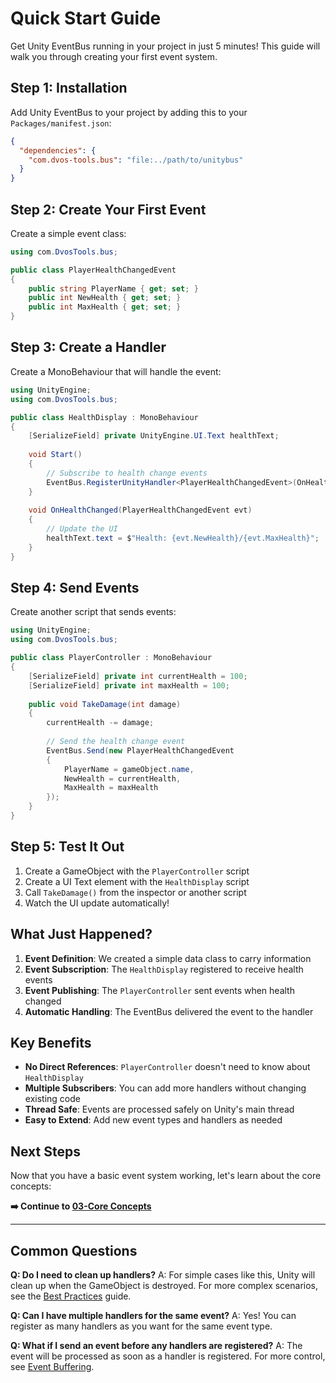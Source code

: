# Quick Start Guide

Get Unity EventBus running in your project in just 5 minutes! This guide will walk you through creating your first event system.

## Step 1: Installation

Add Unity EventBus to your project by adding this to your `Packages/manifest.json`:

```json
{
  "dependencies": {
    "com.dvos-tools.bus": "file:../path/to/unitybus"
  }
}
```

## Step 2: Create Your First Event

Create a simple event class:

```csharp
using com.DvosTools.bus;

public class PlayerHealthChangedEvent
{
    public string PlayerName { get; set; }
    public int NewHealth { get; set; }
    public int MaxHealth { get; set; }
}
```

## Step 3: Create a Handler

Create a MonoBehaviour that will handle the event:

```csharp
using UnityEngine;
using com.DvosTools.bus;

public class HealthDisplay : MonoBehaviour
{
    [SerializeField] private UnityEngine.UI.Text healthText;
    
    void Start()
    {
        // Subscribe to health change events
        EventBus.RegisterUnityHandler<PlayerHealthChangedEvent>(OnHealthChanged);
    }
    
    void OnHealthChanged(PlayerHealthChangedEvent evt)
    {
        // Update the UI
        healthText.text = $"Health: {evt.NewHealth}/{evt.MaxHealth}";
    }
}
```

## Step 4: Send Events

Create another script that sends events:

```csharp
using UnityEngine;
using com.DvosTools.bus;

public class PlayerController : MonoBehaviour
{
    [SerializeField] private int currentHealth = 100;
    [SerializeField] private int maxHealth = 100;
    
    public void TakeDamage(int damage)
    {
        currentHealth -= damage;
        
        // Send the health change event
        EventBus.Send(new PlayerHealthChangedEvent
        {
            PlayerName = gameObject.name,
            NewHealth = currentHealth,
            MaxHealth = maxHealth
        });
    }
}
```

## Step 5: Test It Out

1. Create a GameObject with the `PlayerController` script
2. Create a UI Text element with the `HealthDisplay` script
3. Call `TakeDamage()` from the inspector or another script
4. Watch the UI update automatically!

## What Just Happened?

1. **Event Definition**: We created a simple data class to carry information
2. **Event Subscription**: The `HealthDisplay` registered to receive health events
3. **Event Publishing**: The `PlayerController` sent events when health changed
4. **Automatic Handling**: The EventBus delivered the event to the handler

## Key Benefits

- **No Direct References**: `PlayerController` doesn't need to know about `HealthDisplay`
- **Multiple Subscribers**: You can add more handlers without changing existing code
- **Thread Safe**: Events are processed safely on Unity's main thread
- **Easy to Extend**: Add new event types and handlers as needed

## Next Steps

Now that you have a basic event system working, let's learn about the core concepts:

**➡️ Continue to [03-Core Concepts](03-Core-Concepts)**

---

## Common Questions

**Q: Do I need to clean up handlers?**
A: For simple cases like this, Unity will clean up when the GameObject is destroyed. For more complex scenarios, see the [Best Practices](Best-Practices) guide.

**Q: Can I have multiple handlers for the same event?**
A: Yes! You can register as many handlers as you want for the same event type.

**Q: What if I send an event before any handlers are registered?**
A: The event will be processed as soon as a handler is registered. For more control, see [Event Buffering](Event-Buffering).